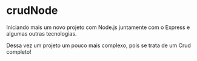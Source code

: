 # crudNode
Iniciando mais um novo projeto com Node.js juntamente com o Express e algumas outras tecnologias. 

Dessa vez um projeto um pouco mais complexo, pois se trata de um Crud completo!
